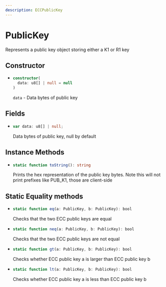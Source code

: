 ```yaml
---
description: ECCPublicKey
---
```


# PublicKey

Represents a public key object storing either a K1 or R1 key


## Constructor

* ```ts
  constructor(
    data: u8[] | null = null
  )
  ```

  `data` - Data bytes of public key

## Fields
* ```ts
  var data: u8[] | null;
  ```

  Data bytes of public key, null by default


## Instance Methods
* ```ts
  static function toString(): string
  ```
  Prints the hex representation of the public key bytes. Note this will not print prefixes like PUB_K1, those are client-side

## Static Equality methods
* ```ts
  static function eq(a: PublicKey, b: PublicKey): bool
  ```
  Checks that the two ECC public keys are equal

* ```ts
  static function neq(a: PublicKey, b: PublicKey): bool
  ```
  Checks that the two ECC public keys are not equal

* ```ts
  static function gt(a: PublicKey, b: PublicKey): bool
  ```
  Checks whether ECC public key a is larger than ECC public key b

* ```ts
  static function lt(a: PublicKey, b: PublicKey): bool
  ```
  Checks whether ECC public key a is less than ECC public key b
